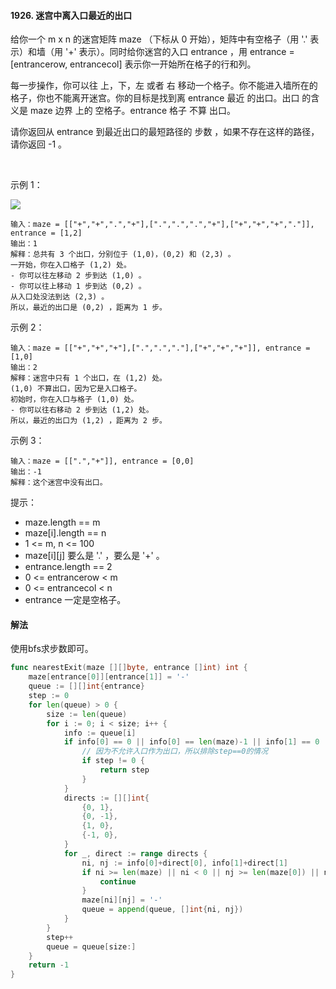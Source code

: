 #### 1926. 迷宫中离入口最近的出口
给你一个 m x n 的迷宫矩阵 maze （下标从 0 开始），矩阵中有空格子（用 '.' 表示）和墙（用 '+' 表示）。同时给你迷宫的入口 entrance ，用 entrance = [entrancerow, entrancecol] 表示你一开始所在格子的行和列。

每一步操作，你可以往 上，下，左 或者 右 移动一个格子。你不能进入墙所在的格子，你也不能离开迷宫。你的目标是找到离 entrance 最近 的出口。出口 的含义是 maze 边界 上的 空格子。entrance 格子 不算 出口。

请你返回从 entrance 到最近出口的最短路径的 步数 ，如果不存在这样的路径，请你返回 -1 。

 

示例 1：

![](https://assets.leetcode.com/uploads/2021/06/04/nearest1-grid.jpg)
```
输入：maze = [["+","+",".","+"],[".",".",".","+"],["+","+","+","."]], entrance = [1,2]
输出：1
解释：总共有 3 个出口，分别位于 (1,0)，(0,2) 和 (2,3) 。
一开始，你在入口格子 (1,2) 处。
- 你可以往左移动 2 步到达 (1,0) 。
- 你可以往上移动 1 步到达 (0,2) 。
从入口处没法到达 (2,3) 。
所以，最近的出口是 (0,2) ，距离为 1 步。
```
示例 2：

```
输入：maze = [["+","+","+"],[".",".","."],["+","+","+"]], entrance = [1,0]
输出：2
解释：迷宫中只有 1 个出口，在 (1,2) 处。
(1,0) 不算出口，因为它是入口格子。
初始时，你在入口与格子 (1,0) 处。
- 你可以往右移动 2 步到达 (1,2) 处。
所以，最近的出口为 (1,2) ，距离为 2 步。
```
示例 3：

```
输入：maze = [[".","+"]], entrance = [0,0]
输出：-1
解释：这个迷宫中没有出口。
```

提示：

- maze.length == m
- maze[i].length == n
- 1 <= m, n <= 100
- maze[i][j] 要么是 '.' ，要么是 '+' 。
- entrance.length == 2
- 0 <= entrancerow < m
- 0 <= entrancecol < n
- entrance 一定是空格子。

#### 解法
使用bfs求步数即可。

```go
func nearestExit(maze [][]byte, entrance []int) int {
    maze[entrance[0]][entrance[1]] = '-'
    queue := [][]int{entrance}
    step := 0
    for len(queue) > 0 {
        size := len(queue)
        for i := 0; i < size; i++ {
            info := queue[i]
            if info[0] == 0 || info[0] == len(maze)-1 || info[1] == 0 || info[1] == len(maze[0])-1 {
                // 因为不允许入口作为出口，所以排除step==0的情况
                if step != 0 {
                    return step
                }
            }
            directs := [][]int{
                {0, 1},
                {0, -1},
                {1, 0},
                {-1, 0},
            }
            for _, direct := range directs {
                ni, nj := info[0]+direct[0], info[1]+direct[1]
                if ni >= len(maze) || ni < 0 || nj >= len(maze[0]) || nj < 0 || maze[ni][nj] != '.' {
                    continue
                }
                maze[ni][nj] = '-'
                queue = append(queue, []int{ni, nj})
            }
        }
        step++
        queue = queue[size:]
    }
    return -1 
}



```